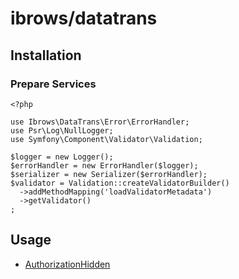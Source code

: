 # ibrows/datatrans

## Installation

### Prepare Services

``` {.php}
<?php

use Ibrows\DataTrans\Error\ErrorHandler;
use Psr\Log\NullLogger;
use Symfony\Component\Validator\Validation;

$logger = new Logger();
$errorHandler = new ErrorHandler($logger);
$serializer = new Serializer($errorHandler);
$validator = Validation::createValidatorBuilder()
  ->addMethodMapping('loadValidatorMetadata')
  ->getValidator()
;
```

## Usage

 * [AuthorizationHidden][1]

[1]: https://ibrows.codebasehq.com/projects/ibrowsch/repositories/datatrans/blob/master/doc/AuthorizationHidden.md